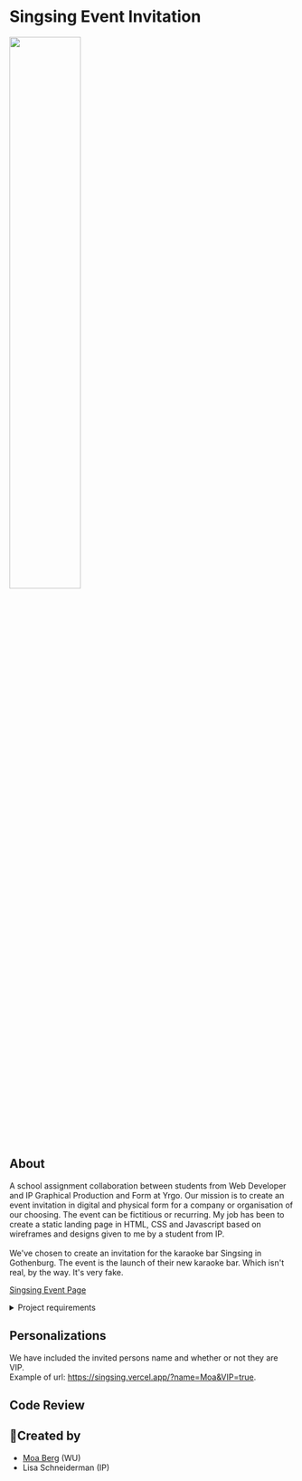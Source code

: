 # Singsing Event Invitation

<img src="https://media.giphy.com/media/m7yD4DR4k0XPULVTYf/giphy.gif" width="50%" />

## About

A school assignment collaboration between students from Web Developer and IP Graphical Production and Form at Yrgo.
Our mission is to create an event invitation in digital and physical form for a company or organisation of our choosing. The event can be fictitious or recurring.
My job has been to create a static landing page in HTML, CSS and Javascript based on wireframes and designs given to me by a student from IP.
<br><br>
We've chosen to create an invitation for the karaoke bar Singsing in Gothenburg. The event is the launch of their new karaoke bar. Which isn't real, by the way. It's very fake.
<br>

[Singsing Event Page](https://singsing.vercel.app/)
<br>

<details><summary>Project requirements</summary>
<br>
- A unique landing page that follows the graphic manner of the chosen company.
- The landing page should be responsive and be built mobile first and follow the accessibility standard of WCAG (https://a11yproject.com/checklist/).
- The landing page needs to contain at least five animations, one of which must be an in-animation when the page is first displayed.
- It should have a CTA where visitors can sign up to the event through a form, the form only needs to be visual.
- The site should be personalized with a link that can be sent out with query parameters (https://davidwalsh.name/query-string-javascript). The site should contain at least two different personalizations.
- The site should be built statically using HTML, CSS and Javascript.
- The landning page has to be pushed to a public repository on Github.
- It should also be hosted on a hosting service such as Netlify, Vercel or GitHub Pages.
- The landing page should be optimized and have as high a score as possible on https://web.dev/ by using a bundler such as Parcel.
- Each group must submit a review of another group the day before the presentation. Code reviews must be submitted with a pull request.
  </details>

## Personalizations

We have included the invited persons name and whether or not they are VIP.
<br>
Example of url: https://singsing.vercel.app/?name=Moa&VIP=true.

## Code Review

## 🎈Created by

- [Moa Berg](https://github.com/moasannacatharina) (WU)
- Lisa Schneiderman (IP)
